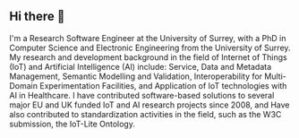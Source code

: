 ## Hi there 👋

I'm a Research Software Engineer at the University of Surrey, with a PhD in Computer Science and Electronic Engineering from the University of Surrey.
My research and development background in the field of Internet of Things (IoT) and Artificial Intelligence (AI) include: Service, Data and Metadata Management, Semantic Modelling and Validation, Interoperability for Multi-Domain Experimentation Facilities, and Application of IoT technologies with AI in Healthcare.
I have contributed software-based solutions to several major EU and UK funded IoT and AI research projects since 2008, and Have also contributed to standardization activities in the field, such as the W3C submission, the IoT-Lite Ontology.

<!--
**telsaleh/telsaleh** is a ✨ _special_ ✨ repository because its `README.md` (this file) appears on your GitHub profile.

Here are some ideas to get you started:

- 🔭 I’m currently working on ...
- 🌱 I’m currently learning ...
- 👯 I’m looking to collaborate on ...
- 🤔 I’m looking for help with ...
- 💬 Ask me about ...
- 📫 How to reach me: ...
- 😄 Pronouns: ...
- ⚡ Fun fact: ...
-->
